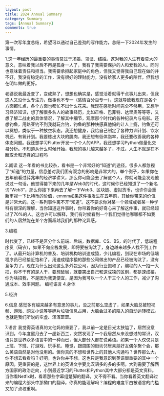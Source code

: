 ```yaml
---
layout: post
title: 2024 Annual Summary
category: Summary
tags: [Annual Summary]
comments: true
---
```


第一次写年度总结，希望可以通过自己差劲的写作能力，总结一下2024年发生的事情。

1.这一年经历的最重要的事情莫过于求婚、领证、结婚。这对我的人生有着莫大的意义，意味着我以后不再是孤身一人了，我有了我需要保护的人和爱我的人。同时也意味着责任和担当。我需要承担起家庭中的角色，但我又觉得我自己现在做的并不好，我没有稳定的工作，没有很好的理财能力，没有给家人更多的陪伴。但我想在明年做的更好。

老婆说我最近变了，变成熟了，想想也确实是，感觉活着就得干点事儿出来，但我这人又没什么专注力，做事也不专一（感情百分百专一），这就导致我现在是各个方面都忙点，各个方面也都忙不出什么花来。我现在感觉时间完全不够用，又想学习经济知识，想了解很多名人的故事经历，比如芒格、巴菲特、达里奥等等等，又想了解二战史的具体情况，了解其中细节，观摩那个时代的各种纪录片与电影。还想钓鱼，用路亚钓不到我就玩台钓，钓鱼的那种快感真他妈的让人上瘾，钓鱼还可以冥想，类似于一种放空状态。我还想健身，我给自己制定了各种力训计划、饮水机还、有氧计划。我要练出大块的肌肉，我还想有低体脂率，我还要改善我的各种体态问题。我还想学习Flutter开发一个个人的APP，我还想学习Python做量化交易分析。不知道从什么时候开始，我想的事儿越来越多了，不过，人生不就是在不断取舍和选择的过程吗

2.阅读
这一年看的书比较杂，看书是一个非常好的“知道”的途径。很多人都忽视了“知道”的力量，信息差对我们固有观念的影响是非常大的。举个例子，如果你在五年前看过薛兆丰的经济学讲义，那么你可能会去了解这个人，你就可能会发现他说过一句话，他觉得接下来的几年是Web3的时代，这时候你已经知道了一个新名词“Web3”，那么你接下来再去了解一下Web3、区块链、虚拟货币，也许你会重新审视一下比特币的价值，emmm如果这件事发生在五年前，其给你带来的价值是非常大的。这一系列事件离不开“知道”。这不要求你对某一个领域或者某一种学科有很深的理解，当你知道这件事时，你带着你的好奇心来了解这件事，就已经超过了70%的人。这也许可以解释，我们有时候看到一个我们觉得他哪哪都不如我们的人居然能在某个方面超越我们的那种诧异感。

3.编程

时代变了，已经不是区分什么前端、后端，数据库、CS、BS，的时代了，低端程序员（码农），如果不向全栈发展，即将要被淘汰了，身边越来越多人找不到工作了。从最开始计算机的普及、培训机构培训速成猿，少儿编程，到现在市场的低端程序员已经接近饱和了。用速成程序猿的那些公司做出的产品已经被淘汰了，没有竞争力了。现在为什么出现这么多外包公司，因为行业饱和了，编程的人一招一大把，你不干有的是人干，要想破局，就要突出自己和速成猿的区别，都是速成猿，你为啥招我，不是因为我更便宜，是因为我可以一个人干三个人的工作，减少了沟通成本、效率问题。
编程语言
4.身体

5.经济

6.信息
感觉多有越来越多有意思的事儿，没之前那么空虚了，如果大脑总被短视频、游戏、网文小说等等碎片垃圾信息占用，大脑会过多的陷入的自动运转模式。也就是我们所说的空虚、浑浑噩噩。

7.语言
我觉得英语真的太他妈的重要了，我以前一定是目光太狭隘了，居然没意识到。今年度蜜月去了一趟新西兰，突然发现了一个我居然从来没想过的常识，汉语只是世界众多语言中的一种而已，但大部分人都在说英语。如果一个人仅仅只是上班、下班、打游戏、玩手机、睡觉，跟周围的街坊邻居亲朋好友偶尔聚个会，那么英语自然是对他没用的。但你真的不想和世界上的其他人沟通吗？世界那么大，你不想去看看吗？好吧，也许你并不想，这也只是我意识到英语很重要的其中一个原因。更重要的是，这世界上的英语文字要比汉语多的多的多啊。大到需要了解西方国家的政治走向，小到最近学习的Flutter和Python其中大部分都是英文资料。当你看Netfix时，看着那些字幕组蹩脚的翻译，又不得不看。当你看着英文翻译过来的编程大部头中那拗口的翻译，你真的能理解吗？编程的难度平白被语言的门槛又加了点权重啊。
